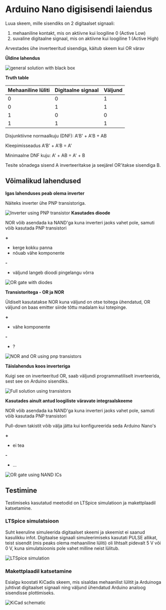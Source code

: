 # Arduino Nano digisisendi laiendus

Luua skeem, mille sisendiks on 2 digitaalset signaali:
1. mehaaniline kontakt, mis on aktiivne kui loogiline 0 (Active Low)
2. suvaline digitaalne signaal, mis on aktiivne kui loogiline 1 (Active High)

Arvestades ühe inverteeritud sisendiga, käitub skeem kui OR värav

**Üldine lahendus**

![general solution with black box](./digi_1.png)

**Truth table**

| Mehaaniline lüliti | Digitaalne signaal | Väljund |
|--------------------|--------------------|---------|
| 0                  | 0                  | 1       |
| 0                  | 1                  | 1       |
| 1                  | 0                  | 0       |
| 1                  | 1                  | 1       |

Disjunktiivne normaalkuju (DNF): A'B' + A'B + AB

Kleepimisseadus A'B' + A'B = A'

Minimaalne DNF kuju:
 A' + AB = A' + B

 Tesite sõnadega sisend A inverteeritakse ja seejärel OR'itakse sisendiga B.

## Võimalikud lahendused

**Igas lahenduses peab olema inverter**

Näiteks inverter ühe PNP transistoriga.

![Inverter using PNP transistor](./pnp_inverter.png)
**Kasutades dioode**

NOR võib asendada ka NAND'ga kuna inverteri jaoks vahet pole, samuti võib kasutada PNP transistori

**+**
  * kerge kokku panna
  * nõuab vähe komponente

**-**
  * väljund langeb dioodi pingelangu võrra
    

![OR gate with diodes](./digi_2.png)

**Transistoritega - OR ja NOR**

Üldiselt kasutatakse NOR kuna väljund on otse toitega ühendatud, OR väljund on baas emitter siirde tõttu madalam kui totepinge.

**+**
  * vähe komponente

**-**
  * ?

![NOR and OR using pnp transistors](./digi_3.png)

**Täislahendus koos inverteriga**

Kuigi see on inverteeritud OR, saab väljundi programmatiliselt inverteerida, sest see on Arduino sisendiks.

![Full solution using transistors](./nor_with_inverter.png)

**Kasutades ainult antud loogiliste väravate integraalskeeme**

NOR võib asendada ka NAND'ga kuna inverteri jaoks vahet pole, samuti võib kasutada PNP transistori

Pull-down takistit võib välja jätta kui konfigureerida seda Arduino Nano's

**+**
  * ei tea
    
**-**
  * ...

![OR gate using NAND ICs](./digi_4.png)

## Testimine

Testimiseks kasutatud meetodid on LTSpice simulatioon ja makettplaadil katsetamine.

### LTSpice simulatsioon

Suht keeruline simuleerida digitaalset skeemi ja skeemist ei saanud kasulikku infot. Digitaalse signaali simuleerimiseks kasutati PULSE allikat, teist sisendit (mis peaks olema mehaaniline lüliti) oli lihtsalt pidevalt 5 V või 0 V, kuna simulatsioonis pole vahet milline neist lülitub.

![LTSpice simulation](./transistor_ltspice.png)

### Makettplaadil katsetamine

Esialgu koostati KiCadis skeem, mis sisaldas mehaanilist lülitit ja Arduinoga juhtivat digitaalset signaali ning väljund ühendatud Arduino analoog sisendisse plottimiseks.

![KiCad schematic](./test_circuit.png)